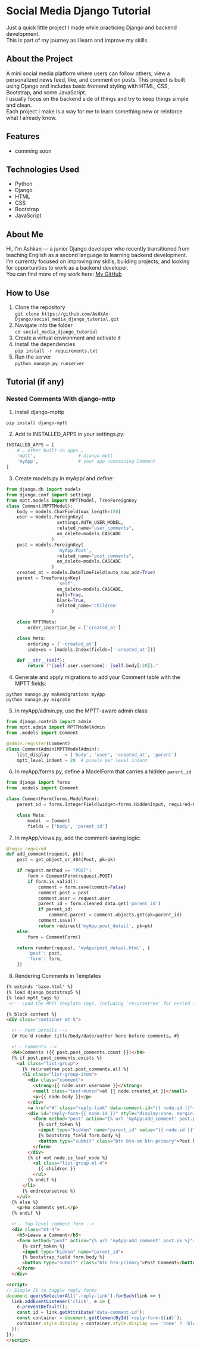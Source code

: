 # Social Media Django Tutorial

Just a quick little project I made while practicing Django and backend development.  
This is part of my journey as I learn and improve my skills.

## About the Project

A mini social media platform where users can follow others, view a personalized news feed, like, and comment on posts.
This project is built using Django and includes basic frontend styling with HTML, CSS, Bootstrap, and some JavaScript.  
I usually focus on the backend side of things and try to keep things simple and clean.  
Each project I make is a way for me to learn something new or reinforce what I already know.


## Features

- comming soon


## Technologies Used

- Python
- Django
- HTML
- CSS
- Bootstrap
- JavaScript

## About Me

Hi, I'm Ashkan — a junior Django developer who recently transitioned from teaching English as a second language to learning backend development.  
I’m currently focused on improving my skills, building projects, and looking for opportunities to work as a backend developer.  
You can find more of my work here: [My GitHub](https://github.com/AsHkAn-Django)

## How to Use

1. Clone the repository  
   `git clone https://github.com/AsHkAn-Django/social_media_django_tutorial.git`
2. Navigate into the folder  
   `cd social_media_django_tutorial`
3. Create a virtual environment and activate it
4. Install the dependencies  
   `pip install -r requirements.txt`
5. Run the server  
   `python manage.py runserver`

## Tutorial (if any)

### Nested Comments With django-mttp

1. install django-mpttp
```shell
pip install django-mptt
```

2. Add to INSTALLED_APPS in your settings.py:
```python
INSTALLED_APPS = [
    # … other built-in apps …
    'mptt',                # django-mptt
    'myApp',               # your app containing Comment
]
```

3. Create models.py in myApp/ and define:
```python
from django.db import models
from django.conf import settings
from mptt.models import MPTTModel, TreeForeignKey
class Comment(MPTTModel):
    body = models.CharField(max_length=150)
    user = models.ForeignKey(
                   settings.AUTH_USER_MODEL,
                   related_name="user_comments",
                   on_delete=models.CASCADE
                 )
    post = models.ForeignKey(
                   'myApp.Post',
                   related_name="post_comments",
                   on_delete=models.CASCADE
                 )
    created_at = models.DateTimeField(auto_now_add=True)
    parent = TreeForeignKey(
                   'self',
                   on_delete=models.CASCADE,
                   null=True,
                   blank=True,
                   related_name='children'
                 )

    class MPTTMeta:
        order_insertion_by = ['created_at']

    class Meta:
        ordering = ['-created_at']
        indexes = [models.Index(fields=['-created_at'])]

    def __str__(self):
        return f"{self.user.username}: {self.body[:20]}…"
```

4. Generate and apply migrations to add your Comment table with the MPTT fields:
```shell
python manage.py makemigrations myApp
python manage.py migrate
```

5. In myApp/admin.py, use the MPTT-aware admin class:
```python
from django.contrib import admin
from mptt.admin import MPTTModelAdmin
from .models import Comment

@admin.register(Comment)
class CommentAdmin(MPTTModelAdmin):
    list_display      = ('body', 'user', 'created_at', 'parent')
    mptt_level_indent = 20  # pixels per level indent
```

6. In myApp/forms.py, define a ModelForm that carries a hidden ```parent_id```
```python
from django import forms
from .models import Comment

class CommentForm(forms.ModelForm):
    parent_id = forms.IntegerField(widget=forms.HiddenInput, required=False)

    class Meta:
        model  = Comment
        fields = ['body', 'parent_id']
```

7. In myApp/views.py, add the comment-saving logic:
```python 
@login_required
def add_comment(request, pk):
    post = get_object_or_404(Post, pk=pk)

    if request.method == "POST":
        form = CommentForm(request.POST)
        if form.is_valid():
            comment = form.save(commit=False)
            comment.post = post
            comment.user = request.user
            parent_id = form.cleaned_data.get('parent_id')
            if parent_id:
                comment.parent = Comment.objects.get(pk=parent_id)
            comment.save()
            return redirect('myApp:post_detail', pk=pk)
    else:
        form = CommentForm()

    return render(request, 'myApp/post_detail.html', {
        'post': post,
        'form': form,
    })
```

8. Rendering Comments in Templates
```html
{% extends 'base.html' %}
{% load django_bootstrap5 %}
{% load mptt_tags %}
 <!-- Load the MPTT template tags, including `recursetree` for nested trees -->

{% block content %}
<div class="container mt-5">

  <!-- Post Details -->
  {# You’d render title/body/date/author here before comments… #}

  <!-- Comments -->
  <h4>Comments ({{ post.post_comments.count }})</h4>
  {% if post.post_comments.exists %}
    <ul class="list-group">
      {% recursetree post.post_comments.all %}
      <li class="list-group-item">
        <div class="comment">
          <strong>{{ node.user.username }}</strong>
          <small class="text-muted">at {{ node.created_at }}</small>
          <p>{{ node.body }}</p>
        </div>
        <a href="#" class="reply-link" data-comment-id="{{ node.id }}">Reply</a>
        <div id="reply-form-{{ node.id }}" style="display:none; margin-top:1rem;">
          <form method="post" action="{% url 'myApp:add_comment' post.pk %}">
            {% csrf_token %}
            <input type="hidden" name="parent_id" value="{{ node.id }}">
            {% bootstrap_field form.body %}
            <button type="submit" class="btn btn-sm btn-primary">Post Reply</button>
          </form>
        </div>
        {% if not node.is_leaf_node %}
          <ul class="list-group ml-4">
            {{ children }}
          </ul>
        {% endif %}
      </li>
      {% endrecursetree %}
    </ul>
  {% else %}
    <p>No comments yet.</p>
  {% endif %}

  <!-- Top-level comment form -->
  <div class="mt-4">
    <h5>Leave a Comment</h5>
    <form method="post" action="{% url 'myApp:add_comment' post.pk %}">
      {% csrf_token %}
      <input type="hidden" name="parent_id">
      {% bootstrap_field form.body %}
      <button type="submit" class="btn btn-primary">Post Comment</button>
    </form>
  </div>

<script>
// Simple JS to toggle reply forms
document.querySelectorAll('.reply-link').forEach(link => {
  link.addEventListener('click', e => {
    e.preventDefault();
    const id = link.getAttribute('data-comment-id');
    const container = document.getElementById(`reply-form-${id}`);
    container.style.display = container.style.display === 'none' ? 'block' : 'none';
  });
});
</script>
```